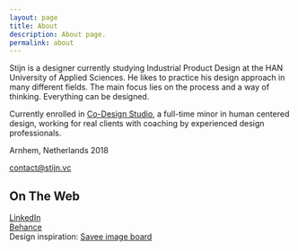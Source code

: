 ```yaml
---
layout: page
title: About
description: About page.
permalink: about
---
```


Stijn is a designer currently studying Industrial Product Design at the HAN University of Applied Sciences. He likes to practice
his design approach in many different fields. The main focus lies on
the process and a way of thinking. Everything can be designed.

Currently enrolled in [Co-Design Studio](http://codesignstudio.strikingly.com/), a
full-time minor in human centered design, working for real clients with
coaching by experienced design professionals.

Arnhem, Netherlands 2018

[contact@stijn.vc](mailto:contact@stijn.vc)

## On The Web

[LinkedIn](https://www.linkedin.com/in/stijnvancuijk/)<br>
[Behance](https://www.behance.net/stijnvc)<br>
Design inspiration: [Savee image board](https://savee.it/you/)

<style>
a.about {
  position: relative;
  text-shadow: -1px -1px 0 #fff, 1px -1px 0 #fff, -1px 1px 0 #fff, 1px 1px 0 #fff;
  background: -webkit-linear-gradient(rgba(0,0,0,1), rgba(0,0,0,1));
  background: -moz-linear-gradient(rgba(0,0,0,1), rgba(0,0,0,1));
  background: -o-linear-gradient(rgba(0,0,0,1), rgba(0,0,0,1));
  background: -ms-linear-gradient(rgba(0,0,0,1), rgba(0,0,0,1));
  background: linear-gradient(rgba(0,0,0,1), rgba(0,0,0,1));
  -webkit-background-size: 1px 1px;
  -moz-background-size: 1px 1px;
  background-size: 1px 1px;
  background-repeat: repeat-x;
  background-size: 1px 1px;
  background-position: 0 84%;
}
</style>
